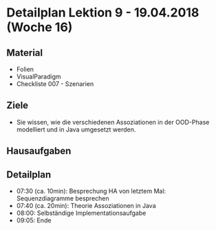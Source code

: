 Detailplan Lektion 9 - 19.04.2018 (Woche 16)
===========================================

Material
--------
* Folien
* VisualParadigm
* Checkliste 007 - Szenarien

Ziele
-----
* Sie wissen, wie die verschiedenen Assoziationen in der OOD-Phase modelliert und in Java umgesetzt werden.

Hausaufgaben
---------------


Detailplan
----------

* 07:30 (ca. 10min): Besprechung HA von letztem Mal: Sequenzdiagramme besprechen
* 07:40 (ca. 20min): Theorie Assoziationen in Java
* 08:00: Selbständige Implementationsaufgabe
* 09:05: Ende
